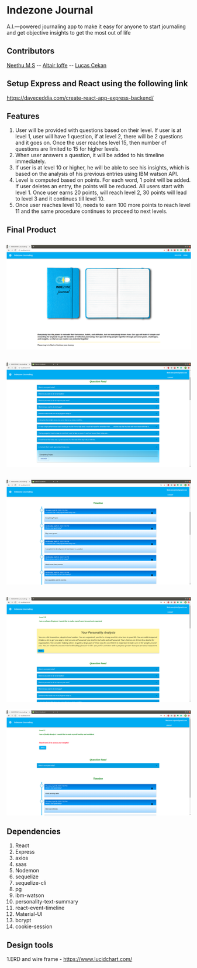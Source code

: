 # Indezone Journal
A.I.—powered journaling app to make it easy for anyone to start journaling and get objective insights to get the most out of life

## Contributors

[Neethu M S](https://github.com/neethu-ms) -- [Altair Ioffe](https://github.com/altairioffe) -- [Lucas Cekan](https://github.com/CekanLucas)

## Setup Express and React using the following link

  <https://daveceddia.com/create-react-app-express-backend/>

## Features

1. User will be provided with questions based on their level. If user is at level 1, user will have 1 question, if at level 2, there will be 2 questions and it goes on. Once the user reaches level 15, then number of questions are limited to 15 for higher levels.
2. When user answers a question, it will be added to his timeline immediately.
3. If user is at level 10 or higher, he will be able to see his insights, which is based on the analysis of his previous entries using IBM watson API.
4. Level is computed based on points. For each word, 1 point will be added. If user deletes an entry, the points will be reduced. All users start with level 1. Once user earns 20 points, will reach level 2, 30 points will lead to level 3 and it continues till level 10.
5. Once user reaches level 10, needs to earn 100 more points to reach level 11 and the same procedure continues to proceed to next levels.

## Final Product

!["Journaling home page"](docs/homePage.png "Home Page")
---

!["Question Answer Panel"](docs/questionAnswerPanel.png "Question Answer Panel")
---
!["Timeline"](docs/Timeline.png "Timeline")
---
!["Get Insights"](docs/GetInsights.png "Get Insights")
---

!["Level 1 User"](docs/Level1User.png "Level 1 User")

## Dependencies

   1. React
   2. Express
   3. axios
   4. saas
   5. Nodemon
   6. sequelize
   7. sequelize-cli
   8. pg
   9. ibm-watson
   10. personality-text-summary
   11. react-event-timeline
   12. Material-UI
   13. bcrypt
   14. cookie-session

## Design tools

  1.ERD and wire frame -  <https://www.lucidchart.com/>
